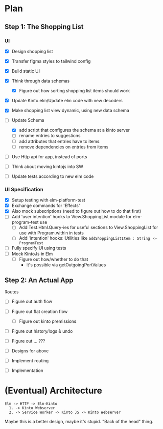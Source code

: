 # Plan

## Step 1: The Shopping List

### UI

* [X] Design shopping list
* [X] Transfer figma styles to tailwind config
* [X] Build static UI
* [X] Think through data schemas
  - [X] Figure out how sorting shopping list items should work
* [X] Update Kinto.elm/Update elm code with new decoders
* [X] Make shopping list view dynamic, using new data schema
* [ ] Update Schema
  - [X] add script that configures the schema at a kinto server
  - [ ] rename entries to suggestions
  - [ ] add attributes that entries have to items
  - [ ] remove dependencies on entries from items
* [ ] Use Http api for app, instead of ports
* [ ] Think about moving kintojs into SW

* [ ] Update tests according to new elm code

### UI Specification

* [X] Setup testing with elm-platform-test
* [X] Exchange commands for 'Effects'
* [X] Also mock subscriptions (need to figure out how to do that first)
* [ ] Add 'user intention' hooks to View.ShoppingList module for elm-program-test use
  - [ ] Add Test.Html.Query-ies for useful sections to View.ShoppingList for use with Program.within in tests
  - [ ] Add 'intention' hooks: Utilities like `addShoppingListItem : String -> ProgramTest`
* [ ] Fully specify UI using tests
* [ ] Mock KintoJs in Elm
  - [ ] Figure out how/whether to do that
    - It's possible via getOutgoingPortValues

## Step 2: An Actual App

Routes
* [ ] Figure out auth flow
* [ ] Figure out flat creation flow
  - [ ] Figure out kinto premissions
* [ ] Figure out history/logs & undo
* [ ] Figure out ... ???
* [ ] Designs for above
* [ ] Implement routing
* [ ] Implementation


# (Eventual) Architecture

```
Elm -> HTTP -> Elm-Kinto
  1. -> Kinto Webserver
  2. -> Service Worker -> Kinto JS -> Kinto Webserver
```

Maybe this is a better design, maybe it's stupid. "Back of the head" thing.
